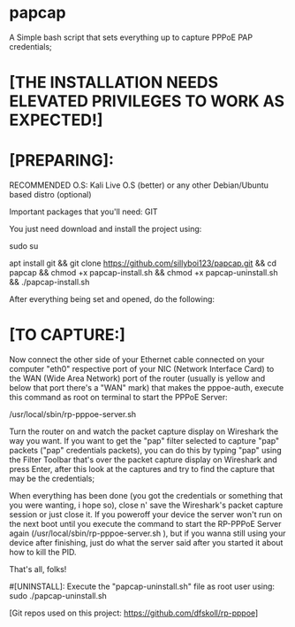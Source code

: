 # papcap
A Simple bash script that sets everything up to capture PPPoE PAP credentials;
# [THE INSTALLATION NEEDS ELEVATED PRIVILEGES TO WORK AS EXPECTED!]

# [PREPARING]:

RECOMMENDED O.S: Kali Live O.S (better) or any other Debian/Ubuntu based distro (optional)

Important packages that you'll need: GIT

You just need download and install the project using:

sudo su

apt install git && git clone https://github.com/sillyboi123/papcap.git && cd papcap && chmod +x papcap-install.sh && chmod +x papcap-uninstall.sh && ./papcap-install.sh

After everything being set and opened, do the following:

# [TO CAPTURE:]

Now connect the other side of your Ethernet cable connected on your computer "eth0" respective port of your NIC (Network Interface Card) to the WAN (Wide Area Network) port of the router (usually is yellow and below that port there's a "WAN" mark) that makes the pppoe-auth, execute this command as root on terminal to start the PPPoE Server:

/usr/local/sbin/rp-pppoe-server.sh

Turn the router on and watch the packet capture display on Wireshark the way you want. If you want to get the "pap" filter selected to capture "pap" packets ("pap" credentials packets), you can do this by typing "pap" using the Filter Toolbar that's over the packet capture display on Wireshark and press Enter, after this look at the captures and try to find the capture that may be the credentials;

When everything has been done (you got the credentials or something that you were wanting, i hope so), close n' save the Wireshark's packet capture session or just close it. If you poweroff your device the server won't run on the next boot until you execute the command to start the RP-PPPoE Server again (/usr/local/sbin/rp-pppoe-server.sh ), but if you wanna still using your device after finishing, just do what the server said after you started it about how to kill the PID.

That's all, folks!

#[UNINSTALL]:  Execute the "papcap-uninstall.sh" file as root user using: sudo ./papcap-uninstall.sh

[Git repos used on this project: https://github.com/dfskoll/rp-pppoe]
